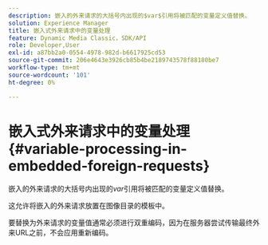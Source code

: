 ```yaml
---
description: 嵌入的外来请求的大括号内出现的$var$引用将被匹配的变量定义值替换。
solution: Experience Manager
title: 嵌入式外来请求中的变量处理
feature: Dynamic Media Classic，SDK/API
role: Developer,User
exl-id: a87bb2a0-0554-4978-982d-b6617925cd53
source-git-commit: 206e4643e3926cb85b4be2189743578f88180be7
workflow-type: tm+mt
source-wordcount: '101'
ht-degree: 0%

---
```


# 嵌入式外来请求中的变量处理{#variable-processing-in-embedded-foreign-requests}

嵌入的外来请求的大括号内出现的$var$引用将被匹配的变量定义值替换。

这允许将嵌入的外来请求放置在图像目录的模板中。

要替换为外来请求的变量值通常必须进行双重编码，因为在服务器尝试传输最终外来URL之前，不会应用重新编码。
